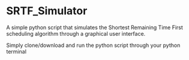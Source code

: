 # SRTF_Simulator
A simple python script that simulates the Shortest Remaining Time First scheduling algorithm through a graphical user interface.

Simply clone/download and run the python script through your python terminal
